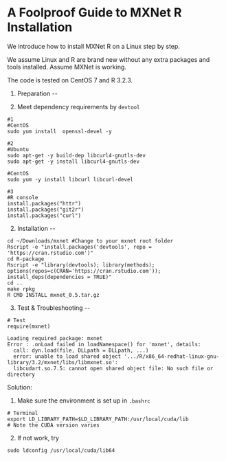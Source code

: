 A Foolproof Guide to MXNet R Installation
===================

We introduce how to install MXNet R on a Linux step by step.

We assume Linux and R are brand new without any extra packages and  tools installed. Assume MXNet is working.

The code is  tested on CentOS 7 and R 3.2.3.

1. Preparation
--

1. Meet dependency requirements by `devtool`
```
#1
#CentOS
sudo yum install  openssl-devel -y

#2
#Ubuntu 
sudo apt-get -y build-dep libcurl4-gnutls-dev
sudo apt-get -y install libcurl4-gnutls-dev

#CentOS
sudo yum -y install libcurl libcurl-devel

#3
#R console
install.packages("httr")
install.packages("git2r")
install.packages("curl")
```

2. Installation
--
```
cd ~/Downloads/mxnet #Change to your mxnet root folder
Rscript -e "install.packages('devtools', repo = 'https://cran.rstudio.com')"
cd R-package
Rscript -e "library(devtools); library(methods); options(repos=c(CRAN='https://cran.rstudio.com')); install_deps(dependencies = TRUE)"
cd ..
make rpkg
R CMD INSTALL mxnet_0.5.tar.gz
```

3. Test & Troubleshooting
--
```
# Test
require(mxnet)

Loading required package: mxnet
Error : .onLoad failed in loadNamespace() for 'mxnet', details:
  call: dyn.load(file, DLLpath = DLLpath, ...)
  error: unable to load shared object '.../R/x86_64-redhat-linux-gnu-library/3.2/mxnet/libs/libmxnet.so':
  libcudart.so.7.5: cannot open shared object file: No such file or directory
```

Solution:
1. Make sure the environment is set up in `.bashrc` 
```
# Terminal
export LD_LIBRARY_PATH=$LD_LIBRARY_PATH:/usr/local/cuda/lib
# Note the CUDA version varies
```
2.  If not work, try
```
sudo ldconfig /usr/local/cuda/lib64
```
